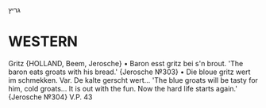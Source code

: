 גריץ

WESTERN
========

Gritz {HOLLAND, Beem, Jerosche}
	•	Baron esst gritz bei s'n brout. 'The baron eats groats with his bread.' {Jerosche №303}
	•	Die bloue gritz wert im schmekken. Var. De kalte gerscht wert… 'The blue groats will be tasty for  him, cold groats… It is out with the fun. Now the hard life starts again.' {Jerosche №304}
V.P. 43

